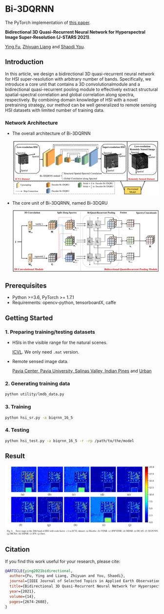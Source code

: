 # Bi-3DQRNN
The PyTorch implementation of [this paper](https://ieeexplore.ieee.org/document/9351612).

**Bidirectional 3D Quasi-Recurrent Neural Network for Hyperspectral Image Super-Resolution (J-STARS 2021)**.

[Ying Fu](https://ying-fu.github.io/), [Zhiyuan Liang](http://zhiyuan0112.github.io/) and [Shaodi You](https://youshaodi.github.io/).

## Introduction
In this article, we design a bidirectional 3D quasi-recurrent neural network for HSI super-resolution with arbitrary number of bands. Specifically, we introduce a core unit that contains a 3D convolutionalmodule and a bidirectional quasi-recurrent pooling module to effectively extract structural spatial-spectral correlation and global correlation along spectra, respectively. By combining domain knowledge of HSI with a novel pretraining strategy, our method can be well generalized to remote sensing HSI datasets with limited number of training data.

### Network Architecture
* The overall architecture of Bi-3DQRNN

   <img src="figs/bi3dqrnn.png" width="700px"/>
   
* The core unit of Bi-3DQRNN, named Bi-3DQRU

   <img src="figs/bi3dqru.png" width="700px"/>

## Prerequisites
* Python >=3.6, PyTorch >= 1.7.1
* Requirements: opencv-python, tensorboardX, caffe

## Getting Started

### 1. Preparing training/testing datasets
* HSIs in the visible range for the natural scenes.

  [ICVL](http://icvl.cs.bgu.ac.il/hyperspectral/). We only need ```.mat``` version.

* Remote sensed image data.

  [Pavia Center, Pavia University, Salinas Valley, Indian Pines](http://www.ehu.eus/ccwintco/index.php/Hyperspectral_Remote_Sensing_Scenes) and [Urban](https://rslab.ut.ac.ir/data)

### 2. Generating training data
```bash
python utility/lmdb_data.py
```

### 3. Training
```bash
python hsi_sr.py -a biqrnn_16_5
```

### 4. Testing
```bash
python hsi_test.py -a biqrnn_16_5 -r -rp /path/to/the/model
```

## Result
  
  <img src="figs/result.png" width="700px"/>

## Citation
If you find this work useful for your research, please cite: 
```bibtex
@ARTICLE{ying2021bidirectional,
  author={Fu, Ying and Liang, Zhiyuan and You, Shaodi},
  journal={IEEE Journal of Selected Topics in Applied Earth Observations and Remote Sensing}, 
  title={Bidirectional 3D Quasi-Recurrent Neural Network for Hyperspectral Image Super-Resolution}, 
  year={2021},
  volume={14},
  pages={2674-2688},
}
```

